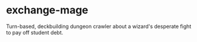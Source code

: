 # exchange-mage

Turn-based, deckbuilding dungeon crawler about a wizard's desperate fight to pay off student debt.
